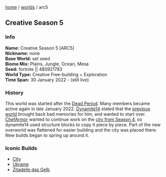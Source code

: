 [home](/) / [worlds](/worlds) / arc5

## Creative Season 5

### Info
**Name:** Creative Season 5 \[ARC5]  
**Nickname:** none  
**Base World:** set seed  
**Biome Mix:** Plains, Jungle, Ocean, Mesa  
**Seed:** fortnite || 480921783  
**World Type:** Creative Free-building + Exploration  
**Time Span:** 30 January 2022 - (still live)

### History
This world was started after the [Dead Period](/history/dead-period). Many members became active again in late January 2022. [Dynamite14](/members/dynamite14) stated that the [previous world](arc4) brought back bad memories for him, and wanted to start over. [ChefArmor](/members/chefarmor) wanted to continue work on the [city from Season 4](/builds/arc45city), so dynamite14 used structure blocks to copy it piece by piece. Part of the new overworld was flattened for easier building and the city was placed there. New builds began to spring up around it.

### Iconic Builds
- [City](/builds/arc45city)
- [Ukraine](/builds/ukraine)
- [Zitadelle das Gelb](/builds/citadel)